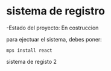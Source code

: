 <h1>sistema de registro </h1>
-Estado del proyecto: En costruccion

para ejectuar el sistema, debes poner:

```mps install react```

sistema de registo 2
